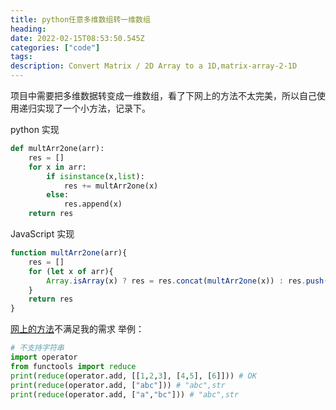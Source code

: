 ```yaml
---
title: python任意多维数组转一维数组
heading: 
date: 2022-02-15T08:53:50.545Z
categories: ["code"]
tags: 
description: Convert Matrix / 2D Array to a 1D,matrix-array-2-1D
---
```


项目中需要把多维数据转变成一维数组，看了下网上的方法不太完美，所以自己使用递归实现了一个小方法，记录下。

python 实现
```python
def multArr2one(arr):
	res = []
	for x in arr:
		if isinstance(x,list):
			res += multArr2one(x)
		else:
			res.append(x)
	return res
```

JavaScript 实现
```javascript
function multArr2one(arr){
	res = []
	for (let x of arr){
		Array.isArray(x) ? res = res.concat(multArr2one(x)) : res.push(x);
	}	
	return res	
}
```

[网上的方法](https://leejason.blog.csdn.net/article/details/106928360)不满足我的需求
举例：
```python
# 不支持字符串
import operator
from functools import reduce
print(reduce(operator.add, [[1,2,3], [4,5], [6]])) # OK
print(reduce(operator.add, ["abc"])) # "abc",str
print(reduce(operator.add, ["a","bc"])) # "abc",str

```


